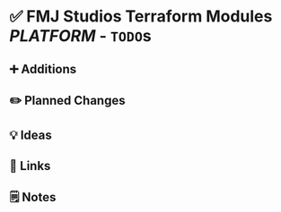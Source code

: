 # ✅ FMJ Studios Terraform Modules _PLATFORM_ - `TODO`s

## ➕ Additions

## ✏️ Planned Changes

## 💡 Ideas

## 🔗 Links

## 🗒️ Notes

